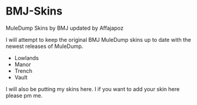 BMJ-Skins
=========

MuleDump Skins by BMJ updated by Affajapoz

I will attempt to keep the original BMJ MuleDump skins up to date with the newest releases of MuleDump.

* Lowlands
* Manor
* Trench
* Vault


I will also be putting my skins here. I if you want to add your skin here please pm me.

